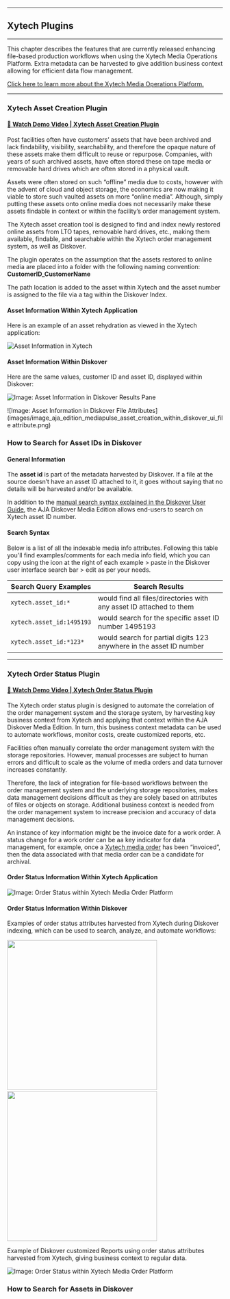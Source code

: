 ___
## Xytech Plugins
___
This chapter describes the features that are currently released enhancing file-based production workflows when using the Xytech Media Operations Platform. Extra metadata can be harvested to give addition business context allowing for efficient data flow management.

[Click here to learn more about the Xytech Media Operations Platform.](https://www.xytechsystems.com/)

___
### Xytech Asset Creation Plugin

#### [🍿 Watch Demo Video | Xytech Asset Creation Plugin](https://vimeo.com/660789118)

Post facilities often have customers’ assets that have been archived and lack findability, visibility, searchability, and therefore the opaque nature of these assets make them difficult to reuse or repurpose. Companies, with years of such archived assets, have often stored these on tape media or removable hard drives which are often stored in a physical vault.

Assets were often stored on such “offline” media due to costs, however with the advent of cloud and object storage, the economics are now making it viable to store such vaulted assets on more “online media”. Although, simply putting these assets onto online media does not necessarily make these assets findable in context or within the facility’s order management system.

The Xytech asset creation tool is designed to find and index newly restored online assets from LTO tapes, removable hard drives, etc., making them available, findable, and searchable within the Xytech order management system, as well as Diskover.

The plugin operates on the assumption that the assets restored to online media are placed into a folder with the following naming convention:  **CustomerID_CustomerName**

The path location is added to the asset within Xytech and the asset number is assigned to the file via a tag within the Diskover Index.

#### Asset Information Within Xytech Application

Here is an example of an asset rehydration as viewed in the Xytech application:

![Asset Information in Xytech](images/image_aja_edition_mediapulse_asset_creation_within_mediapulse_ui_1495193.png)

#### Asset Information Within Diskover

Here are the same values, customer ID and asset ID, displayed within Diskover:

![Image: Asset Information in Diskover Results Pane](images/image_aja_edition_mediapulse_asset_creation_within_diskover_ui_results_pane.png)

![Image: Asset Information in Diskover File Attributes](images/image_aja_edition_mediapulse_asset_creation_within_diskover_ui_file attribute.png)

### How to Search for Asset IDs in Diskover

#### General Information
The **asset id** is part of the metadata harvested by Diskover. If a file at the source doesn’t have an asset ID attached to it, it goes without saying that no details will be harvested and/or be available.

In addition to the [manual search syntax explained in the Diskover User Guide](https://docs.diskoverdata.com/diskover_user_guide/#search_syntax), the AJA Diskover Media Edition allows end-users to search on Xytech asset ID number.

#### Search Syntax

Below is a list of all the indexable media info attributes. Following this table you'll find examples/comments for each media info field, which you can copy using the icon at the right of each example > paste in the Diskover user interface search bar > edit as per your needs.

| Search Query Examples | Search Results |
| --- | --- |
| `xytech.asset_id:*` | would find all files/directories with any asset ID attached to them |
| `xytech.asset_id:1495193` | would search for the specific asset ID number 1495193 |
| `xytech.asset_id:*123*` | would search for partial digits 123 anywhere in the asset ID number |

___
### Xytech Order Status Plugin

#### [🍿 Watch Demo Video | Xytech Order Status Plugin](https://vimeo.com/768967081)

The Xytech order status plugin is designed to automate the correlation of the order management system and the storage system, by harvesting key business context from Xytech and applying that context within the AJA Diskover Media Edition. In turn, this business context metadata can be used to automate workflows, monitor costs, create customized reports, etc.

Facilities often manually correlate the order management system with the storage repositories. However, manual processes are subject to human errors and difficult to scale as the volume of media orders and data turnover increases constantly.

Therefore, the lack of integration for file-based workflows between the order management system and the underlying storage repositories, makes data management decisions difficult as they are solely based on attributes of files or objects on storage. Additional business context is needed from the order management system to increase precision and accuracy of data management decisions.

An instance of key information might be the invoice date for a work order. A status change for a work order can be aa key indicator for data management, for example, once a [Xytech media order](https://www.xytechsystems.com/) has been “invoiced”, then the data associated with that media order can be a candidate for archival.

#### Order Status Information Within Xytech Application

![Image: Order Status within Xytech Media Order Platform](images/image_aja_edition_mediapulse_order_status_in_xytech.png)

#### Order Status Information Within Diskover

Examples of order status attributes harvested from Xytech during Diskover indexing, which can be used to search, analyze, and automate workflows:

<img src="images/image_diskover_xytech_order_status_attributes_completed.png" width="350">&nbsp;&nbsp;&nbsp;<img src="images/image_diskover_xytech_order_status_attributes_invoiced.png" width="350">

Example of Diskover customized Reports using order status attributes harvested from Xytech, giving business context to regular data. 

![Image: Order Status within Xytech Media Order Platform](images/image_reporting_reports_report_example_diskover_ui.png)

### How to Search for Assets in Diskover
